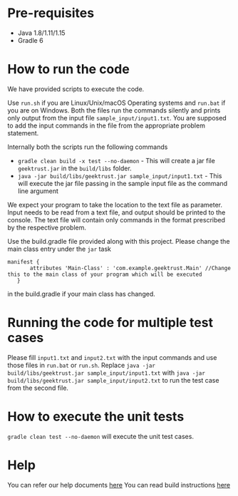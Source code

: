 
# Pre-requisites
* Java 1.8/1.11/1.15
* Gradle 6

# How to run the code

We have provided scripts to execute the code.

Use `run.sh` if you are Linux/Unix/macOS Operating systems and `run.bat` if you are on Windows.  Both the files run the commands silently and prints only output from the input file `sample_input/input1.txt`. You are supposed to add the input commands in the file from the appropriate problem statement.

Internally both the scripts run the following commands

* `gradle clean build -x test --no-daemon` - This will create a jar file `geektrust.jar` in the `build/libs` folder.
* `java -jar build/libs/geektrust.jar sample_input/input1.txt` - This will execute the jar file passing in the sample input file as the command line argument

We expect your program to take the location to the text file as parameter. Input needs to be read from a text file, and output should be printed to the console. The text file will contain only commands in the format prescribed by the respective problem.

Use the build.gradle file provided along with this project. Please change the main class entry under the `jar` task

 ```
 manifest {
        attributes 'Main-Class' : 'com.example.geektrust.Main' //Change this to the main class of your program which will be executed
    }
```
in the build.gradle if your main class has changed.

# Running the code for multiple test cases

Please fill `input1.txt` and `input2.txt` with the input commands and use those files in `run.bat` or `run.sh`. Replace `java -jar build/libs/geektrust.jar sample_input/input1.txt` with `java -jar build/libs/geektrust.jar sample_input/input2.txt` to run the test case from the second file.

# How to execute the unit tests

`gradle clean test --no-daemon` will execute the unit test cases.

# Help

You can refer our help documents [here](https://help.geektrust.com)
You can read build instructions [here](https://github.com/geektrust/coding-problem-artefacts/tree/master/Java)